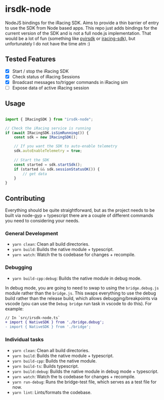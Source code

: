 # irsdk-node

NodeJS bindings for the iRacing SDK. Aims to provide a thin barrier of entry to use the SDK from Node based apps. This repo just adds bindings for the current version of the SDK and is not a full node.js implementation. That would be a lot of fun (something like [pyirsdk](https://github.com/kutu/pyirsdk) or [iracing-sdk](https://github.com/quimcalpe/iracing-sdk)), but unfortunately I do not have the time atm :)

## Tested Features

- [X] Start / stop the iRacing SDK
- [X] Check status of iRacing Sessions
- [X] Broadcast messages to/trigger commands in iRacing sim
- [ ] Expose data of active iRacing session

## Usage

```ts

import { IRacingSDK } from "irsdk-node";

// Check the iRacing service is running
if (await IRacingSDK.isSimRunning()) {
    const sdk = new IRacingSDK();

    // If you want the SDK to auto-enable telemetry
    sdk.autoEnableTelemetry = true;
    
    // Start the SDK
    const started = sdk.startSdk();
    if (started && sdk.sessionStatusOK()) {
        // get data
    }
}
```

## Contributing

Everything should be quite straightforward, but as the project needs to be built via node-gyp + typescript there are a couple of different commands you need to considering your needs.

### General Development

- `yarn clean`: Clean all build directories.
- `yarn build`: Builds the native module + typescript.
- `yarn watch`: Watch the ts codebase for changes + recompile.

### Debugging

- `yarn build-cpp:debug`: Builds the native module in debug mode.

In debug mode, you are going to need to swap to using the `bridge.debug.js` module rather than the `bridge.js`. This swaps everything to use the debug build rather than the release build, which allows debugging/breakpoints via vscode (you can use the `Debug bridge` run task in vscode to do this). For example:

```diff
// In `src/irsdk-node.ts`
+ import { NativeSDK } from './bridge.debug';
- import { NativeSDK } from './bridge';
```

### Individual tasks

- `yarn clean`: Clean all build directories.
- `yarn build`: Builds the native module + typescript.
- `yarn build-cpp`: Builds the native module.
- `yarn build-ts`: Builds typescript.
- `yarn build:debug`: Builds the native module in debug mode + typescript.
- `yarn watch`: Watch the ts codebase for changes + recompile.
- `yarn run-debug`: Runs the bridge-test file, which serves as a test file for now.
- `yarn lint`: Lints/formats the codebase.
